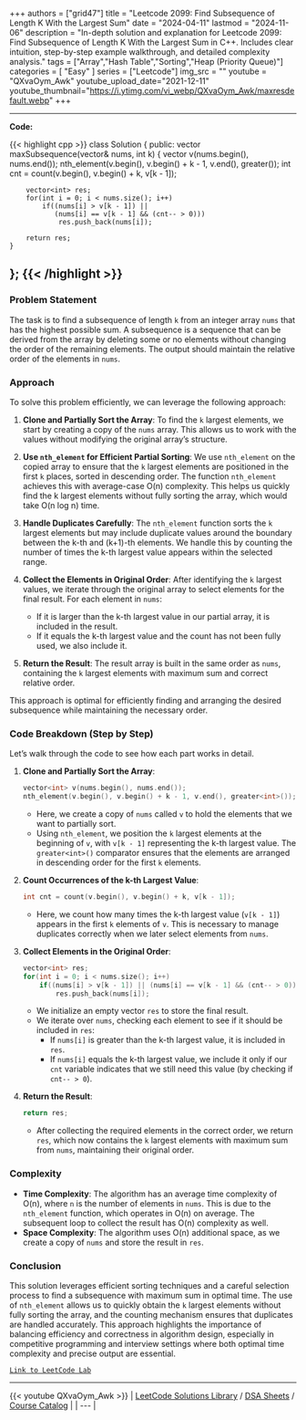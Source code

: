 
+++
authors = ["grid47"]
title = "Leetcode 2099: Find Subsequence of Length K With the Largest Sum"
date = "2024-04-11"
lastmod = "2024-11-06"
description = "In-depth solution and explanation for Leetcode 2099: Find Subsequence of Length K With the Largest Sum in C++. Includes clear intuition, step-by-step example walkthrough, and detailed complexity analysis."
tags = ["Array","Hash Table","Sorting","Heap (Priority Queue)"]
categories = [
    "Easy"
]
series = ["Leetcode"]
img_src = ""
youtube = "QXvaOym_Awk"
youtube_upload_date="2021-12-11"
youtube_thumbnail="https://i.ytimg.com/vi_webp/QXvaOym_Awk/maxresdefault.webp"
+++



---
**Code:**

{{< highlight cpp >}}
class Solution {
public:
    vector<int> maxSubsequence(vector<int>& nums, int k) {
        vector<int> v(nums.begin(), nums.end());
        nth_element(v.begin(), v.begin() + k - 1, v.end(), greater<int>());
        int cnt = count(v.begin(), v.begin() + k, v[k - 1]);
        
        vector<int> res;
        for(int i = 0; i < nums.size(); i++)
            if((nums[i] > v[k - 1]) ||
               (nums[i] == v[k - 1] && (cnt-- > 0)))
                res.push_back(nums[i]);
        
        return res;
    }
};
{{< /highlight >}}
---

### Problem Statement

The task is to find a subsequence of length `k` from an integer array `nums` that has the highest possible sum. A subsequence is a sequence that can be derived from the array by deleting some or no elements without changing the order of the remaining elements. The output should maintain the relative order of the elements in `nums`.

### Approach

To solve this problem efficiently, we can leverage the following approach:

1. **Clone and Partially Sort the Array**: To find the `k` largest elements, we start by creating a copy of the `nums` array. This allows us to work with the values without modifying the original array’s structure.

2. **Use `nth_element` for Efficient Partial Sorting**: We use `nth_element` on the copied array to ensure that the `k` largest elements are positioned in the first `k` places, sorted in descending order. The function `nth_element` achieves this with average-case O(n) complexity. This helps us quickly find the k largest elements without fully sorting the array, which would take O(n log n) time.

3. **Handle Duplicates Carefully**: The `nth_element` function sorts the `k` largest elements but may include duplicate values around the boundary between the k-th and (k+1)-th elements. We handle this by counting the number of times the k-th largest value appears within the selected range.

4. **Collect the Elements in Original Order**: After identifying the `k` largest values, we iterate through the original array to select elements for the final result. For each element in `nums`:
   - If it is larger than the k-th largest value in our partial array, it is included in the result.
   - If it equals the k-th largest value and the count has not been fully used, we also include it.

5. **Return the Result**: The result array is built in the same order as `nums`, containing the `k` largest elements with maximum sum and correct relative order.

This approach is optimal for efficiently finding and arranging the desired subsequence while maintaining the necessary order.

### Code Breakdown (Step by Step)

Let’s walk through the code to see how each part works in detail.

1. **Clone and Partially Sort the Array**:
   ```cpp
   vector<int> v(nums.begin(), nums.end());
   nth_element(v.begin(), v.begin() + k - 1, v.end(), greater<int>());
   ```
   - Here, we create a copy of `nums` called `v` to hold the elements that we want to partially sort.
   - Using `nth_element`, we position the `k` largest elements at the beginning of `v`, with `v[k - 1]` representing the k-th largest value. The `greater<int>()` comparator ensures that the elements are arranged in descending order for the first `k` elements.

2. **Count Occurrences of the k-th Largest Value**:
   ```cpp
   int cnt = count(v.begin(), v.begin() + k, v[k - 1]);
   ```
   - Here, we count how many times the k-th largest value (`v[k - 1]`) appears in the first `k` elements of `v`. This is necessary to manage duplicates correctly when we later select elements from `nums`.

3. **Collect Elements in the Original Order**:
   ```cpp
   vector<int> res;
   for(int i = 0; i < nums.size(); i++)
       if((nums[i] > v[k - 1]) || (nums[i] == v[k - 1] && (cnt-- > 0)))
           res.push_back(nums[i]);
   ```
   - We initialize an empty vector `res` to store the final result.
   - We iterate over `nums`, checking each element to see if it should be included in `res`:
     - If `nums[i]` is greater than the k-th largest value, it is included in `res`.
     - If `nums[i]` equals the k-th largest value, we include it only if our `cnt` variable indicates that we still need this value (by checking if `cnt-- > 0`).

4. **Return the Result**:
   ```cpp
   return res;
   ```
   - After collecting the required elements in the correct order, we return `res`, which now contains the `k` largest elements with maximum sum from `nums`, maintaining their original order.

### Complexity

- **Time Complexity**: The algorithm has an average time complexity of O(n), where `n` is the number of elements in `nums`. This is due to the `nth_element` function, which operates in O(n) on average. The subsequent loop to collect the result has O(n) complexity as well.
- **Space Complexity**: The algorithm uses O(n) additional space, as we create a copy of `nums` and store the result in `res`.

### Conclusion

This solution leverages efficient sorting techniques and a careful selection process to find a subsequence with maximum sum in optimal time. The use of `nth_element` allows us to quickly obtain the `k` largest elements without fully sorting the array, and the counting mechanism ensures that duplicates are handled accurately. This approach highlights the importance of balancing efficiency and correctness in algorithm design, especially in competitive programming and interview settings where both optimal time complexity and precise output are essential.

[`Link to LeetCode Lab`](https://leetcode.com/problems/find-subsequence-of-length-k-with-the-largest-sum/description/)

---
{{< youtube QXvaOym_Awk >}}
| [LeetCode Solutions Library](https://grid47.xyz/leetcode/) / [DSA Sheets](https://grid47.xyz/sheets/) / [Course Catalog](https://grid47.xyz/courses/) |
| --- |
